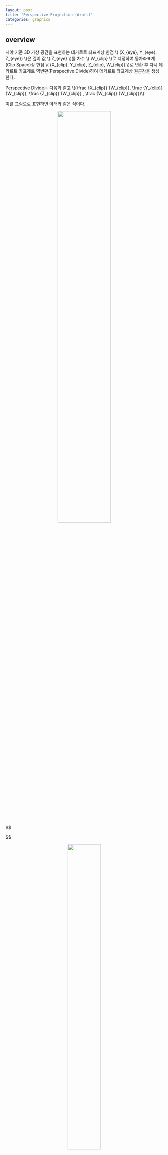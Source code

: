```yaml
---
layout: post
title: "Perspective Projection (draft)"
categories: graphics
---
```


## overview

<!-- begin_excerpt -->

시야 기준 3D 가상 공간을 표현하는 데카르트 좌표계상 한점 \\( (X_{eye}, Y_{eye}, Z_{eye}) \\)은 깊이 값 \\( Z_{eye} \\)를 차수 \\( W_{clip} \\)로 지정하여 동차좌표계(Clip Space)상 한점 \\( (X_{clip}, Y_{clip}, Z_{clip}, W_{clip}) \\)로 변환 후 다시 데카르트 좌표계로 역변환(Perspective Divide)하여 데카르트 좌표계상 원근감을 생성한다.

<!-- end_excerpt -->

Perspective Divide는 다음과 같고 \\((\frac {X_{clip}} {W_{clip}}, \frac {Y_{clip}} {W_{clip}}, \frac {Z_{clip}} {W_{clip}} , \frac {W_{clip}} {W_{clip}})\\)

이를 그림으로 표현하면 아래와 같은 식이다.

<div style="text-align: center">
  <img src="{{ site.url }}{{ site.baseurl }}/assets/images/homogeneous.png" width="58%" >
</div>

$$

$$

<figure>
<div style="text-align:center;">
  <img src="{{ site.url }}{{ site.baseurl }}/assets/images/projectionOpenGL2.png" width="50%">
  <figcaption>녹색의 near plane으로 절두체 공간의 점이 투영된다.</figcaption>
</div>
</figure>

또한 원근감을 생성할때 투영 된 점은 절두체 공간안의 점들로 제한하고 이에 따라 절두체 공간 밖의 점은 버려지게 된다.


<!-- ## perspective projection

<figure>
<div style="text-align:center;">
  <img src="{{ site.url }}{{ site.baseurl }}/assets/images/gl_projectionmatrix01.png" width="65%">
  <figcaption>Perspective Frustum and Normalized Device Coordinates (NDC)
</figcaption>
</div>
</figure>


원근 투영을 통해 시야 좌표계상 절두체 공간을 clip space로 변환하고 perspective divide를 통해 clip space를 normalize device space로 변환한다.

view space상 절두체 공간 안의 점 \\((X_{eye}, Y_{eye})\\)는 절두체 앞면(near plan)으로 
 거리 기준 직각 삼각형 비율에 따라 투영시키고 다른 값에 영향을 받지 않는 투영 깊이 값 \\(Z_{proj}\\)는 \\(Z_{eye}\\)에 대한 선형 방정식 \\(Z_{proj}\\) = A \\(Z_{eye}\\) + B를 알려진 상수 값 near와 far로 유도하여 구한다.

이러한 과정을 통해 3차원 시야 공간의 점들은 깊이 값을 가진 2차원상의 점으로 변환되어 2D 공간에 그려질 준비가 된다. -->

## derivation perspective projection matrix

<figure>
<div style="text-align:center;">
  <img src="{{ site.url }}{{ site.baseurl }}/assets/images/triangle.png" width="65%">
  <figcaption></figcaption>
</div>
</figure>


점 \\(X_{eye}\\)는 \\(X_{proj}\\)로 투영될때 닮은 삼각형 성질에 따라 \\( \frac {X_{proj}} {Z_{proj}} = \frac {X_{eye}} {Z_{eye}} \\)로 쓸수 있고 구하고자하는 \\(X_{proj}\\)로 정리하면 다음과 같다.

\\( X_{proj} = \frac {X_{eye} Z_{proj}} {Z_{eye}} \\)

이때 \\(X_{proj}\\)는 깊이(\\({Z_{eye}}\\))가 차수(\\({W_{clip}}\\))인 clip space를 perpective divide된 NDC로 볼 수 있고 직각 삼각형 성질에 따라 정리함으로서 각도에 따른 원근감이 적용 되었음을 알 수 있다.

또한 \\(Z_{proj}\\)은 \\(Z_{near}\\)로 알려진 상수이고 \\(Z_{eye}\\)는 \\(W_{clip}\\)이니 위 식은 아래와 같이 정리 된다.

\\( X_{proj} = \frac {X_{eye} Z_{near}} {W_{clip}} \\)

이를 간단하게 표현하면 다음과 같다.

$$
\begin{pmatrix}
X_{proj} \\
Y_{proj} \\
Z_{proj} \\
W_{proj} \\
\end{pmatrix}
=
\begin{pmatrix}
\frac {X_{clip}} {W_{clip}} \\
\frac {Y_{clip}} {W_{clip}} \\
\frac {Z_{clip}} {W_{clip}} \\
\frac {W_{clip}} {W_{clip}} \\
\end{pmatrix}

$$

perspective divide는 GPU에 의해 자동으로 실행되어 `perspective projection matrix`는 \\(P_{eye}\\)를 \\(P_{clip}\\)로 변환해주는 행렬식이면 된다.

우선 기반이 되는 \\(w_{clip}\\)는 `perspective projection matrix`의 아래 부분으로 구할 수 있다.

$$
\begin{pmatrix}
X_{clip} \\
Y_{clip} \\
Z_{clip} \\
W_{clip} \\
\end{pmatrix}
=
\begin{pmatrix}
. & . & . & . \\
. & . & . & . \\
. & . & . & . \\
0 & 0 & -1 & {0} \\
\end{pmatrix}

\begin{pmatrix}
X_{eye} \\
Y_{eye} \\
Z_{eye} \\
W_{eye} \\
\end{pmatrix}

$$

> 카메라가 바라보는 방향은 음수이기에 \\(w_{clip}\\) =  -1 x \\(z_{eye}\\)이 되야한다.

<!-- 

그 다음 \\(X_{eye}\\)와 \\(Y_{eye}\\)는 앞의 식으로 설정 각도에 따라 near plan으로 투영했지만 절두체 공간안의 점만 투영 되어야해 추가로 다음 조건도 만족해야 한다.

\\( left ≤ X_{proj} ≤ right \\)

left와 right는 \\( \frac {X_{eye}} {Z_{eye}} \cdot Z_{near} \\)와 \\( \frac {X_{eye}} {Z_{eye}} \cdot Z_{far} \\)이고 \\(  \tan(\frac {\text{fov}} 2) \cdot Z_{near}\\) 와 \\(  \tan(\frac {\text{fov}} 2) \cdot Z_{far}\\)로 바꿔 쓸 수 있으며 



위 삼각형도 절두체 공간안에 점의 위치에 따라 여러개가 생성 된다.









perspective divide를 통해 [-1, 1]의 범위를 가져 위 식을 이에 맞춰 정리해 보자.
 -->



## each space in shader

vertex shader `vert`의 입력 `v.vertex`는 object/module space상 모델의 vertex 값\\((X_{model}, Y_{model}, Z_{model}, 1)\\)을 입력으로 받게된다.

``` 
v2f vert (appdata v)
{
  v2f o;
  o.vertex = mul(UNITY_MATRIX_MVP, v.vertex);
  return o;
}
```

vertex shader의 출력 `o`의 `o.vertex`는 clip space로 변환 된 점 \\((X_{clip}, Y_{clip}, Z_{clip}, W_{clip})\\)로 각각 아래의 범위를 가진다.

> [-w, w], [-w, w], [0, far], [near, far]

vertex shader 이후 GPU는 자동으로 perspective divide를 실행하여 vertex shader의 `o.vertex`를 ndc space로 변환 해주어 각각 아래의 범위를 가지게 된다.

> [-1, 1], [-1, 1], [0, 1], [near, far]

또한 ndc space로 변환된 vertex는 GPU에 의해 한번더 window space(실제 창 크기를 가지는 좌표계)로 변환 되며 각각 아래의 범위를 가지게 된다.

> [0, screenPixelWidth], [0, sceenPixelHeight], [0, 1], [near, far]

마지막으로 window space로 변환된 vertex는 fragment shader `frag`의 입력 `i.vertex`로 전달된다.

```
fixed4 frag (v2f i) : SV_Target
{
  return fixed4(1, 1, 1, 1);
}
```

여기서 주목할 점은 clip space에서 clipping이 일어나 카메라 영역밖의 vertex는 비용이 비싼 perspective divide를 피하여 성능 최적화를 했다는 점도 참고하자.











<!-- 

fov 사용처도 정리 필요

 -->